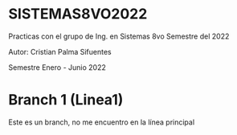# SISTEMAS8VO2022
Practicas con el grupo de Ing. en Sistemas 8vo Semestre del 2022

Autor: Cristian Palma Sifuentes

Semestre Enero - Junio 2022

# Branch 1 (Linea1)
Este es un branch, no me encuentro en la línea principal